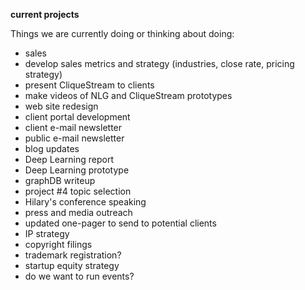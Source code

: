 __current projects__

Things we are currently doing or thinking about doing:

  * sales
  * develop sales metrics and strategy (industries, close rate, pricing
    strategy)
  * present CliqueStream to clients
  * make videos of NLG and CliqueStream prototypes
  * web site redesign
  * client portal development
  * client e-mail newsletter
  * public e-mail newsletter
  * blog updates
  * Deep Learning report
  * Deep Learning prototype
  * graphDB writeup
  * project #4 topic selection
  * Hilary's conference speaking
  * press and media outreach
  * updated one-pager to send to potential clients
  * IP strategy
  * copyright filings
  * trademark registration?
  * startup equity strategy
  * do we want to run events?
